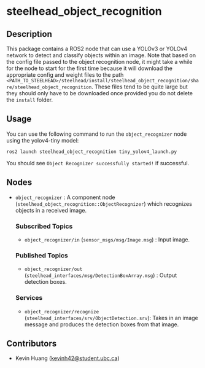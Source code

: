 # steelhead_object_recognition
## Description

This package contains a ROS2 node that can use a YOLOv3 or YOLOv4 network to detect and classify objects within an image. Note that based on the config file passed to the object recognition node, it might take a while for the node to start for the first time because it will download the appropriate config and weight files to the path `<PATH_TO_STEELHEAD>/steelhead/install/steelhead_object_recognition/share/steelhead_object_recognition`. These files tend to be quite large but they should only have to be downloaded once provided you do not delete the `install` folder.

## Usage

You can use the following command to run the `object_recognizer` node using the yolov4-tiny model:

    ros2 launch steelhead_object_recognition tiny_yolov4_launch.py

You should see `Object Recognizer successfully started!` if successful.

## Nodes

- `object_recognizer` : A component node (`steelhead_object_recognition::ObjectRecognizer`) which recognizes objects in a received image.

    ### Subscribed Topics
    - `object_recognizer/in` (`sensor_msgs/msg/Image.msg`) : Input image.
    
    ### Published Topics
    - `object_recognizer/out` (`steelhead_interfaces/msg/DetectionBoxArray.msg`) : Output detection boxes.
    
    ### Services
    - `object_recognizer/recognize` (`steelhead_interfaces/srv/ObjectDetection.srv`): Takes in an image message and produces the detection boxes from that image.

## Contributors

- Kevin Huang (kevinh42@student.ubc.ca)
